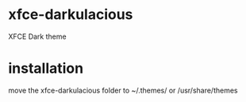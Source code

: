 # xfce-darkulacious
XFCE Dark theme

# installation
move the xfce-darkulacious folder to ~/.themes/ or /usr/share/themes
